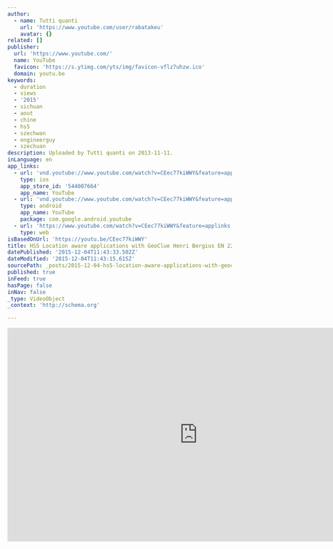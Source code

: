 ```yaml
---
author:
  - name: Tutti quanti
    url: 'https://www.youtube.com/user/rabatakeu'
    avatar: {}
related: []
publisher:
  url: 'https://www.youtube.com/'
  name: YouTube
  favicon: 'https://s.ytimg.com/yts/img/favicon-vflz7uhzw.ico'
  domain: youtu.be
keywords:
  - duration
  - views
  - '2015'
  - sichuan
  - aout
  - chine
  - hs5
  - szechwan
  - engineerguy
  - szechuan
description: Uploaded by Tutti quanti on 2013-11-11.
inLanguage: en
app_links:
  - url: 'vnd.youtube://www.youtube.com/watch?v=CEec77kiWWY&feature=applinks'
    type: ios
    app_store_id: '544007664'
    app_name: YouTube
  - url: 'vnd.youtube://www.youtube.com/watch?v=CEec77kiWWY&feature=applinks'
    type: android
    app_name: YouTube
    package: com.google.android.youtube
  - url: 'https://www.youtube.com/watch?v=CEec77kiWWY&feature=applinks'
    type: web
isBasedOnUrl: 'https://youtu.be/CEec77kiWWY'
title: HS5 Location aware applications with GeoClue Henri Bergius EN 222
datePublished: '2015-12-04T11:43:33.502Z'
dateModified: '2015-12-04T11:43:15.615Z'
sourcePath: _posts/2015-12-04-hs5-location-aware-applications-with-geoclue-henri-bergius-e.md
published: true
inFeed: true
hasPage: false
inNav: false
_type: VideoObject
_context: 'http://schema.org'

---
```

<iframe src="https://cdn.embedly.com/widgets/media.html?src=https%3A%2F%2Fwww.youtube.com%2Fembed%2FCEec77kiWWY%3Ffeature%3Doembed&amp;url=https%3A%2F%2Fwww.youtube.com%2Fwatch%3Fv%3DCEec77kiWWY%26feature%3Dyoutu.be&amp;image=https%3A%2F%2Fi.ytimg.com%2Fvi%2FCEec77kiWWY%2Fhqdefault.jpg&amp;key=b7d04c9b404c499eba89ee7072e1c4f7&amp;type=text%2Fhtml&amp;schema=youtube" width="854" height="480" scrolling="no" frameborder="0" allowfullscreen="allowfullscreen" style=""></iframe>